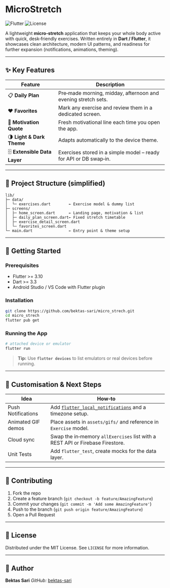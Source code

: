 # MicroStretch

![Flutter](https://img.shields.io/badge/Built%20with-Flutter-02569B?logo=flutter\&logoColor=white)
![License](https://img.shields.io/badge/license-MIT-green)

A lightweight **micro‑stretch** application that keeps your whole body active with quick, desk‑friendly exercises. 
Written entirely in **Dart / Flutter**, it showcases clean architecture, modern UI patterns, and readiness for further expansion (notifications, animations, theming).

---

## ✨ Key Features

| Feature                      | Description                                                       |
| ---------------------------- | ----------------------------------------------------------------- |
| 📋 **Daily Plan**            | Pre‑made morning, midday, afternoon and evening stretch sets.     |
| ❤️ **Favorites**             | Mark any exercise and review them in a dedicated screen.          |
| 🔀 **Motivation Quote**      | Fresh motivational line each time you open the app.               |
| 🌗 **Light & Dark Theme**    | Adapts automatically to the device theme.                         |
| 🗄 **Extensible Data Layer** | Exercises stored in a simple model – ready for API or DB swap‑in. |

---

## 📂 Project Structure (simplified)

```text
lib/
├─ data/
│  └─ exercises.dart        ← Exercise model & dummy list
├─ screens/
│  ├─ home_screen.dart      ← Landing page, motivation & list
│  ├─ daily_plan_screen.dart← Fixed stretch timetable
│  ├─ exercise_detail_screen.dart
│  └─ favorites_screen.dart
└─ main.dart                ← Entry point & theme setup
```

---

## 🚀 Getting Started

### Prerequisites

* Flutter >= 3.10
* Dart >= 3.3
* Android Studio / VS Code with Flutter plugin

### Installation

```bash
git clone https://github.com/bektas-sari/micro_strech.git
cd micro_strech
flutter pub get
```

### Running the App

```bash
# attached device or emulator
flutter run
```

> **Tip:** Use **`flutter devices`** to list emulators or real devices before running.

---

## 🔧 Customisation & Next Steps

| Idea               | How‑to                                                                                                          |
| ------------------ | --------------------------------------------------------------------------------------------------------------- |
| Push Notifications | Add [`flutter_local_notifications`](https://pub.dev/packages/flutter_local_notifications) and a timezone setup. |
| Animated GIF demos | Place assets in `assets/gifs/` and reference in `Exercise` model.                                               |
| Cloud sync         | Swap the in‑memory `allExercises` list with a REST API or Firebase Firestore.                                   |
| Unit Tests         | Add `flutter_test`, create mocks for the data layer.                                                            |

---

## 🤝 Contributing

1. Fork the repo
2. Create a feature branch (`git checkout -b feature/AmazingFeature`)
3. Commit your changes (`git commit -m 'Add some AmazingFeature'`)
4. Push to the branch (`git push origin feature/AmazingFeature`)
5. Open a Pull Request

---

## 📝 License

Distributed under the MIT License. See `LICENSE` for more information.

---

## 👤 Author

**Bektas Sari**
*GitHub:* [bektas-sari](https://github.com/bektas-sari)

